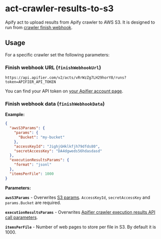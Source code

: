# act-crawler-results-to-s3
Apify act to upload results from Apify crawler to AWS S3.
It is designed to run from [crawler finish webhook](https://www.apifier.com/docs#finishWebhookUrl).

## Usage

For a specific crawler set the following parameters:

### Finish webhook URL (`finishWebhookUrl`)
`https://api.apifier.com/v2/acts/vRrWzZg7LH29horY8/runs?token=APIFIER_API_TOKEN`

You can find your API token on [your Apifier account page](https://www.apifier.com/account#api-integrations).

### Finish webhook data (`finishWebhookData`)
**Example:**
```json
{
  "awsS3Params": {
    "params": {
      "Bucket": "my-bucket"
    },
    "accessKeyId": "JighjGHklkfjh79dfds80",
    "secretAccessKey": "DA4dgweds56hdasdasd"
  },
  "executionResultsParams": {
    "format": "jsonl"
  },
  "itemsPerFile": 1000
}
```

**Parameters:**

**`awsS3Params`** - Overwrites [S3 params](http://docs.aws.amazon.com/AWSJavaScriptSDK/latest/AWS/S3.html#constructor-property). `AccessKeyId`, `secretAccessKey` and `params.Bucket` are required.

**`executionResultsParams`** - Overwrites [Apifier crawler execution results API call parameters](https://www.apifier.com/api-reference#/reference/results/execution-results/get-execution-results).

**`itemsPerFile`** - Number of web pages to store per file in S3. By default it is 1000.
